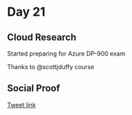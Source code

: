 # Day 21

## Cloud Research

Started preparing for Azure DP-900 exam 

Thanks to @scottjduffy course


## Social Proof

[Tweet link](https://twitter.com/Just4JAG/status/1347700343824666625?s=20)